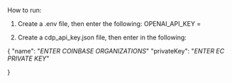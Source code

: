 How to run:

1. Create a .env file, then enter the following: 
  OPENAI_API_KEY =

2. Create a cdp_api_key.json file, then enter in the following: 

{
    "name": "*ENTER COINBASE ORGANIZATIONS*"
    "privateKey": "*ENTER EC PRIVATE KEY*"

   }
